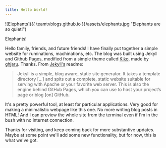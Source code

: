 ```yaml
---
title: Hello World!
---
```


![Elephants]({{ teamtvblogs.github.io }}/assets/elephants.jpg "Elephants are so quiet!")

<p class="lead">Elephants!</p>

Hello family, friends, and future friends! I have finally put together a simple website for ruminations, machinations, etc. The blog was built using Jekyll and Github Pages, modified from a simple theme called <a href="http://github.com/gfjaru/Kiko">Kiko</a>, made by <a href="https://twitter.com/gfjaru">ghjaru</a>. Thanks. From <a href="http://jekyllrb.com">Jekyll's</a> readme:

> Jekyll is a simple, blog aware, static site generator. It takes a template directory [...] and spits out a complete, static website suitable for serving with Apache or your favorite web server. This is also the engine behind GitHub Pages, which you can use to host your project’s page or blog [on] GitHub.

It's a pretty powerful tool, at least for particular applications. Very good for making a minimalistic webpage like this one. No more writing blog posts in HTML! And I can preview the whole site from the terminal even if I'm in the bush with no internet connection.

Thanks for visiting, and keep coming back for more substantive updates. Maybe at some point we'll add some new functionality, but for now, this is what we've got.


